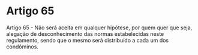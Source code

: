 # Artigo 65

Artigo 65 - Não será aceita em qualquer hipótese, por quem quer que seja,
alegação de desconhecimento das normas estabelecidas neste regulamento,
sendo que o mesmo será distribuído a cada um dos condôminos.

